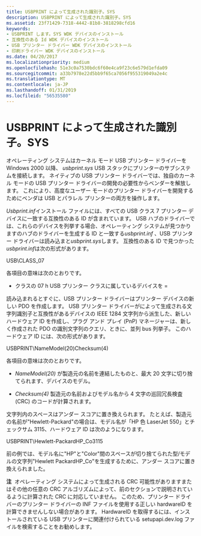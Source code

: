 ```yaml
---
title: USBPRINT によって生成された識別子。SYS
description: USBPRINT によって生成された識別子。SYS
ms.assetid: 23f71429-7318-4442-81b8-3818298cfd16
keywords:
- USBPRINT します。SYS WDK デバイスのインストール
- 互換性のある Id WDK デバイスのインストール
- USB プリンター ドライバー WDK デバイスのインストール
- 印刷ドライバー WDK デバイスのインストール
ms.date: 04/20/2017
ms.localizationpriority: medium
ms.openlocfilehash: 51e3c0a7530bdc6f60e4ca9f23c6e579d1efda09
ms.sourcegitcommit: a33b7978e22d5bb9f65ca7056f955319049a2e4c
ms.translationtype: MT
ms.contentlocale: ja-JP
ms.lasthandoff: 01/31/2019
ms.locfileid: "56535580"
---
```

# <a name="identifiers-generated-by-usbprintsys"></a>USBPRINT によって生成された識別子。SYS





オペレーティング システムはカーネル モード USB プリンター ドライバーを Windows 2000 以降、 *usbprint.sys* USB スタックにプリンターのサブシステムを接続します。 ネイティブの USB プリンター ドライバーでは、独自のカーネル モードの USB プリンター ドライバーの開発の必要性からベンダーを解放します。 これにより、高度なユーザー モードのプリンター ドライバーを開発するためにベンダは USB とパラレル プリンターの両方を操作します。

*Usbprint.inf*インストール ファイルには、すべての USB クラス 7 プリンター デバイスに一致する互換性のある ID が含まれています。 USB ハブのドライバーでは、これらのデバイスを列挙する場合、オペレーティング システムが見つかりますのハブのドライバーを生成する ID と一致する*usbprint.inf* 、USB プリンター ドライバーは読み込まと*usbprint.sys*します。 互換性のある ID で見つかった*usbprint.inf*は次の形式があります。

USB\\CLASS_07

各項目の意味は次のとおりです。

-   クラスの 07 h USB プリンター クラスに属しているデバイスを =

読み込まれるとすぐに、USB プリンター ドライバーはプリンター デバイスの新しい PDO を作成します。 USB プリンター ドライバーがによって生成される文字列識別子と互換性があるデバイスの IEEE 1284 文字列から派生した、新しいハードウェア ID を作成し、プラグ アンド プレイ (PnP) マネージャーは、新しく作成された PDO の識別文字列のクエリ、ときに、並列 bus 列挙子。 このハードウェア ID には、次の形式があります。

USBPRINT\\NameModel(20)Checksum(4)

各項目の意味は次のとおりです。

-   *NameModel(20)* が製造元の名前を連結したものと、最大 20 文字に切り捨てられます、デバイスのモデル。

-   *Checksum(4)* 製造元の名前およびモデル名から 4 文字の巡回冗長検査 (CRC) のコードが計算されます。

文字列内のスペースはアンダー スコアに置き換えられます。 たとえば、製造元の名前が"Hewlett-Packard"の場合は、モデル名が「HP 色 LaserJet 550」とチェックサム 3115、ハードウェア ID は次のようになります。

USBPRINT\\Hewlett-PackardHP_Co3115

前の例では、モデル名に"HP"と"Color"間のスペースが切り捨てられた型/モデルの文字列"Hewlett PackardHP_Co"を生成するために、アンダー スコアに置き換えられました。

**注**  オペレーティング システムによって生成される CRC 可能性がありますまたはその他の任意の CRC アルゴリズムによって、前のセクションで説明されているように計算された CRC に対応していません。 このため、プリンター ドライバーのプリンター ドライバーの INF ファイルを使用する正しい hardwareID を計算できませんしない場合があります。
HardwareID を取得するには、インストールされている USB プリンターに関連付けられている setupapi.dev.log ファイルを検索することをお勧めします。

 

 

 






